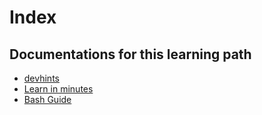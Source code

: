 # Index

## Documentations for this learning path

* [devhints](https://devhints.io/bash)
* [Learn in minutes](https://learnxinyminutes.com/bash/)
* [Bash Guide](https://mywiki.wooledge.org/BashGuide)